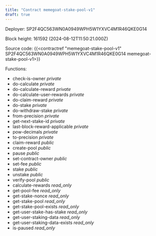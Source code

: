 ```yaml
---
title: "Contract memegoat-stake-pool-v1"
draft: true
---
```

Deployer: SP2F4QC563WN0A0949WPH5W1YXVC4M1R46QKE0G14


 



Block height: 161592 (2024-08-12T11:50:21.000Z)

Source code: {{<contractref "memegoat-stake-pool-v1" SP2F4QC563WN0A0949WPH5W1YXVC4M1R46QKE0G14 memegoat-stake-pool-v1>}}

Functions:

* check-is-owner _private_
* do-calculate _private_
* do-calculate-reward _private_
* do-calculate-user-rewards _private_
* do-claim-reward _private_
* do-stake _private_
* do-withdraw-stake _private_
* from-precision _private_
* get-next-stake-id _private_
* last-block-reward-applicable _private_
* pow-decimals _private_
* to-precision _private_
* claim-reward _public_
* create-pool _public_
* pause _public_
* set-contract-owner _public_
* set-fee _public_
* stake _public_
* unstake _public_
* verify-pool _public_
* calculate-rewards _read_only_
* get-pool-fee _read_only_
* get-stake-nonce _read_only_
* get-stake-pool _read_only_
* get-stake-pool-exists _read_only_
* get-user-stake-has-stake _read_only_
* get-user-staking-data _read_only_
* get-user-staking-data-exists _read_only_
* is-paused _read_only_
